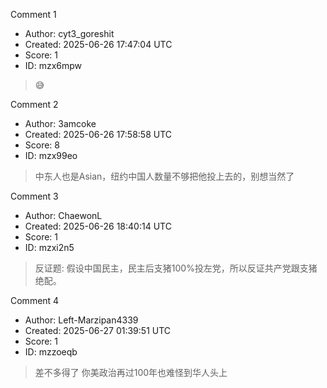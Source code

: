 Comment 1

- Author: cyt3_goreshit
- Created: 2025-06-26 17:47:04 UTC
- Score: 1
- ID: mzx6mpw

> 😅

Comment 2

- Author: 3amcoke
- Created: 2025-06-26 17:58:58 UTC
- Score: 8
- ID: mzx99eo

> 中东人也是Asian，纽约中国人数量不够把他投上去的，别想当然了

Comment 3

- Author: ChaewonL
- Created: 2025-06-26 18:40:14 UTC
- Score: 1
- ID: mzxi2n5

> 反证题: 假设中国民主，民主后支猪100%投左党，所以反证共产党跟支猪绝配。

Comment 4

- Author: Left-Marzipan4339
- Created: 2025-06-27 01:39:51 UTC
- Score: 1
- ID: mzzoeqb

> 差不多得了 你美政治再过100年也难怪到华人头上
